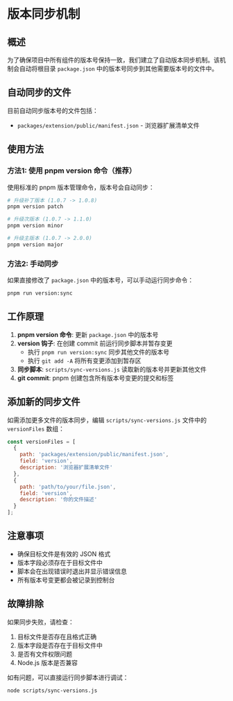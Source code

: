 # 版本同步机制

## 概述

为了确保项目中所有组件的版本号保持一致，我们建立了自动版本同步机制。该机制会自动将根目录 `package.json` 中的版本号同步到其他需要版本号的文件中。

## 自动同步的文件

目前自动同步版本号的文件包括：

- `packages/extension/public/manifest.json` - 浏览器扩展清单文件

## 使用方法

### 方法1: 使用 pnpm version 命令（推荐）

使用标准的 pnpm 版本管理命令，版本号会自动同步：

```bash
# 升级补丁版本 (1.0.7 -> 1.0.8)
pnpm version patch

# 升级次版本 (1.0.7 -> 1.1.0)
pnpm version minor

# 升级主版本 (1.0.7 -> 2.0.0)
pnpm version major
```

### 方法2: 手动同步

如果直接修改了 `package.json` 中的版本号，可以手动运行同步命令：

```bash
pnpm run version:sync
```

## 工作原理

1. **pnpm version 命令**: 更新 `package.json` 中的版本号
2. **version 钩子**: 在创建 commit 前运行同步脚本并暂存变更
   - 执行 `pnpm run version:sync` 同步其他文件的版本号
   - 执行 `git add -A` 将所有变更添加到暂存区
3. **同步脚本**: `scripts/sync-versions.js` 读取新的版本号并更新其他文件
4. **git commit**: pnpm 创建包含所有版本号变更的提交和标签

## 添加新的同步文件

如需添加更多文件的版本同步，编辑 `scripts/sync-versions.js` 文件中的 `versionFiles` 数组：

```javascript
const versionFiles = [
  {
    path: 'packages/extension/public/manifest.json',
    field: 'version',
    description: '浏览器扩展清单文件'
  },
  {
    path: 'path/to/your/file.json',
    field: 'version',
    description: '你的文件描述'
  }
];
```

## 注意事项

- 确保目标文件是有效的 JSON 格式
- 版本字段必须存在于目标文件中
- 脚本会在出现错误时退出并显示错误信息
- 所有版本号变更都会被记录到控制台

## 故障排除

如果同步失败，请检查：

1. 目标文件是否存在且格式正确
2. 版本字段是否存在于目标文件中
3. 是否有文件权限问题
4. Node.js 版本是否兼容

如有问题，可以直接运行同步脚本进行调试：

```bash
node scripts/sync-versions.js
``` 
